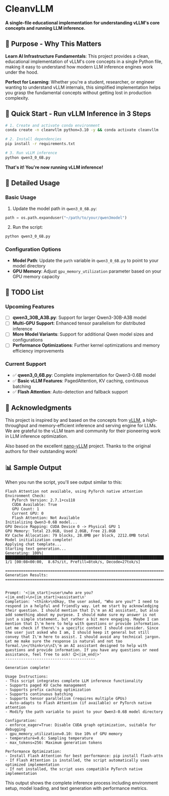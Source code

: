 # CleanvLLM

**A single-file educational implementation for understanding vLLM's core concepts and running LLM inference.**

## 🎯 **Purpose - Why This Matters**

**Learn AI Infrastructure Fundamentals**: This project provides a clean, educational implementation of vLLM's core concepts in a single Python file, making it easy to understand how modern LLM inference engines work under the hood.

**Perfect for Learning**: Whether you're a student, researcher, or engineer wanting to understand vLLM internals, this simplified implementation helps you grasp the fundamental concepts without getting lost in production complexity.

## 🚀 **Quick Start - Run vLLM Inference in 3 Steps**

```bash
# 1. Create and activate conda environment
conda create -n cleanvllm python=3.10 -y && conda activate cleanvllm

# 2. Install dependencies
pip install -r requirements.txt

# 3. Run vLLM inference
python qwen3_0_6B.py
```

**That's it! You're now running vLLM inference!**

## 📖 **Detailed Usage**

### Basic Usage

1. Update the model path in `qwen3_0_6B.py`:
```python
path = os.path.expanduser("~/path/to/your/qwen3model")
```

2. Run the script:
```bash
python qwen3_0_6B.py
```

### Configuration Options
- **Model Path**: Update the `path` variable in `qwen3_0_6B.py` to point to your model directory
- **GPU Memory**: Adjust `gpu_memory_utilization` parameter based on your GPU memory capacity

## 🚧 **TODO List**

### Upcoming Features
- [ ] **qwen3_30B_A3B.py**: Support for larger Qwen3-30B-A3B model
- [ ] **Multi-GPU Support**: Enhanced tensor parallelism for distributed inference
- [ ] **More Model Variants**: Support for additional Qwen model sizes and configurations
- [ ] **Performance Optimizations**: Further kernel optimizations and memory efficiency improvements

### Current Support
- ✅ **qwen3_0_6B.py**: Complete implementation for Qwen3-0.6B model
- ✅ **Basic vLLM Features**: PagedAttention, KV caching, continuous batching
- ✅ **Flash Attention**: Auto-detection and fallback support

## 🙏 **Acknowledgments**

This project is inspired by and based on the concepts from [vLLM](https://github.com/vllm-project/vllm), a high-throughput and memory-efficient inference and serving engine for LLMs. We are grateful to the vLLM team and community for their pioneering work in LLM inference optimization.

Also based on the excellent [nano-vLLM](https://github.com/GeeeekExplorer/nano-vllm) project. Thanks to the original authors for their outstanding work! 

## 📊 **Sample Output**

When you run the script, you'll see output similar to this:

```
Flash Attention not available, using PyTorch native attention
Environment Check:
   PyTorch Version: 2.7.1+cu118
   CUDA Available: True
   GPU Count: 1
   Current GPU: 0
   Flash Attention: Not Available
Initializing Qwen3-0.6B model...
GPU Device Mapping: CUDA Device 0 -> Physical GPU 1
GPU Memory: Total 23.0GB, Used 2.0GB, Free 21.0GB
KV Cache Allocation: 79 blocks, 28.0MB per block, 2212.0MB total
Model initialization complete!
Applying chat template...
Starting text generation...
Generating: 100%|██████████████████████████████████████████████████████████████████████████████████████████████████████████████████████████████| 1/1 [00:08<00:00,  8.67s/it, Prefill=8tok/s, Decode=27tok/s]

================================================================================
Generation Results:
================================================================================


Prompt: '<|im_start|>user\nwho are you?<|im_end|>\n<|im_start|>assistant\n'
Completion: '<think>\nOkay, the user asked, "Who are you?" I need to respond in a helpful and friendly way. Let me start by acknowledging their question. I should mention that I\'m an AI assistant, but also add something about my purpose. I should make sure my answer is not just a simple statement, but rather a bit more engaging. Maybe I can mention that I\'m here to help with questions or provide information. Let me check if there\'s a specific context I should consider. Since the user just asked who I am, I should keep it general but still convey that I\'m here to assist. I should avoid any technical jargon. Let me make sure the response is natural and not too formal.\n</think>\n\nI\'m an AI assistant designed to help with questions and provide information. If you have any questions or need assistance, feel free to ask! 😊<|im_end|>'
----------------------------------------

Generation complete!

Usage Instructions:
- This script integrates complete LLM inference functionality
- Supports paged KV Cache management
- Supports prefix caching optimization
- Supports continuous batching
- Supports tensor parallelism (requires multiple GPUs)
- Auto-adapts to Flash Attention (if available) or PyTorch native attention
- Modify the path variable to point to your Qwen3-0.6B model directory

Configuration:
- enforce_eager=True: Disable CUDA graph optimization, suitable for debugging
- gpu_memory_utilization=0.10: Use 10% of GPU memory
- temperature=0.6: Sampling temperature
- max_tokens=256: Maximum generation tokens

Performance Optimization:
- Install Flash Attention for best performance: pip install flash-attn
- If Flash Attention is installed, the script automatically uses optimized implementation
- If not installed, the script uses compatible PyTorch native implementation
```

This output shows the complete inference process including environment setup, model loading, and text generation with performance metrics. 